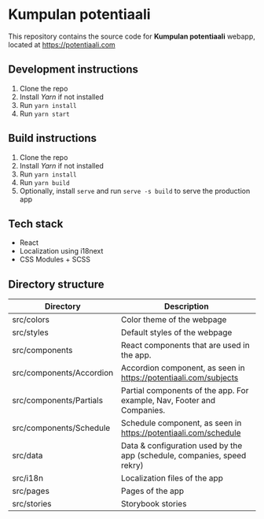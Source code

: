 # Kumpulan potentiaali

This repository contains the source code for **Kumpulan potentiaali** webapp, located at https://potentiaali.com

## Development instructions

1. Clone the repo
2. Install _Yarn_ if not installed
3. Run `yarn install`
4. Run `yarn start`

## Build instructions

1. Clone the repo
2. Install _Yarn_ if not installed
3. Run `yarn install`
4. Run `yarn build`
5. Optionally, install `serve` and run `serve -s build` to serve the production app

## Tech stack

- React
- Localization using i18next
- CSS Modules + SCSS

## Directory structure

| Directory                | Description                                                             |
| ------------------------ | ----------------------------------------------------------------------- |
| src/colors               | Color theme of the webpage                                              |
| src/styles               | Default styles of the webpage                                           |
| src/components           | React components that are used in the app.                              |
| src/components/Accordion | Accordion component, as seen in https://potentiaali.com/subjects        |
| src/components/Partials  | Partial components of the app. For example, Nav, Footer and Companies.  |
| src/components/Schedule  | Schedule component, as seen in https://potentiaali.com/schedule         |
| src/data                 | Data & configuration used by the app (schedule, companies, speed rekry) |
| src/i18n                 | Localization files of the app                                           |
| src/pages                | Pages of the app                                                        |
| src/stories              | Storybook stories                                                       |
